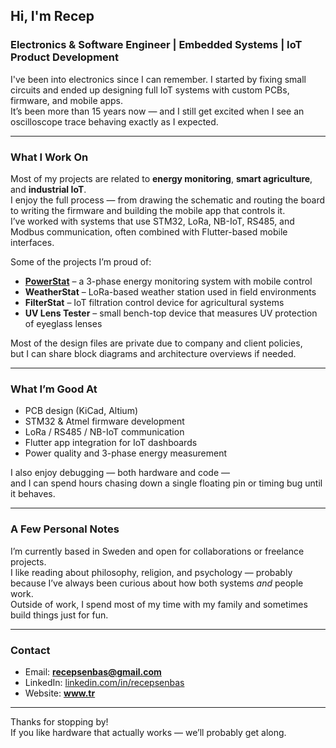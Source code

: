 ## Hi, I'm Recep  
### Electronics & Software Engineer | Embedded Systems | IoT Product Development  

I've been into electronics since I can remember. I started by fixing small circuits and ended up designing full IoT systems with custom PCBs, firmware, and mobile apps.  
It’s been more than 15 years now — and I still get excited when I see an oscilloscope trace behaving exactly as I expected.

---

### What I Work On
Most of my projects are related to **energy monitoring**, **smart agriculture**, and **industrial IoT**.  
I enjoy the full process — from drawing the schematic and routing the board to writing the firmware and building the mobile app that controls it.  
I’ve worked with systems that use STM32, LoRa, NB-IoT, RS485, and Modbus communication, often combined with Flutter-based mobile interfaces.

Some of the projects I’m proud of:  
- [**PowerStat**](https://stf.com.tr/dijital-tarim/) – a 3-phase energy monitoring system with mobile control  
- **WeatherStat** – LoRa-based weather station used in field environments  
- **FilterStat** – IoT filtration control device for agricultural systems  
- **UV Lens Tester** – small bench-top device that measures UV protection of eyeglass lenses  

Most of the design files are private due to company and client policies,  
but I can share block diagrams and architecture overviews if needed.

---

### What I’m Good At
- PCB design (KiCad, Altium)  
- STM32 & Atmel firmware development  
- LoRa / RS485 / NB-IoT communication  
- Flutter app integration for IoT dashboards  
- Power quality and 3-phase energy measurement  

I also enjoy debugging — both hardware and code —  
and I can spend hours chasing down a single floating pin or timing bug until it behaves.

---

### A Few Personal Notes
I’m currently based in Sweden and open for collaborations or freelance projects.  
I like reading about philosophy, religion, and psychology — probably because I’ve always been curious about how both systems *and* people work.  
Outside of work, I spend most of my time with my family and sometimes build things just for fun.

---

### Contact
- Email: **recepsenbas@gmail.com**  
- LinkedIn: [linkedin.com/in/recepsenbas](https://linkedin.com/in/recepsenbas)  
- Website: **www.tr**

---

Thanks for stopping by!  
If you like hardware that actually works — we’ll probably get along.

